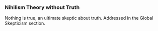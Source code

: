 ### Nihilism Theory without Truth
Nothing is true, an ultimate skeptic about truth. Addressed in the Global Skepticism section.